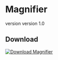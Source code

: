 # Magnifier
version version 1.0

## Download
[![Download Magnifier](https://img.shields.io/badge/Download-Magnifier.jar-blue?style=for-the-badge&logo=java)](../../raw/main/dist/Magnifier.jar)
